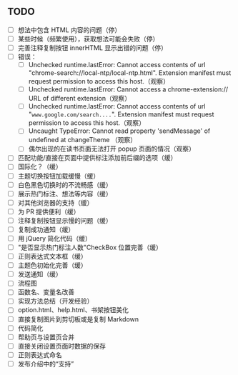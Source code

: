 ## TODO

- [ ] 想法中包含 HTML 内容的问题（停）
- [ ] 某些时候（频繁使用），获取想法可能会失败（停）
- [ ] 完善注释复制按钮 innerHTML 显示出错的问题（停）
- [ ] 错误：
  - [ ] Unchecked runtime.lastError: Cannot access contents of url "chrome-search://local-ntp/local-ntp.html". Extension manifest must request permission to access this host.（观察）
  - [ ] Unchecked runtime.lastError: Cannot access a chrome-extension:// URL of different extension（观察）
  - [ ] Unchecked runtime.lastError: Cannot access contents of url "`www.google.com/search....`". Extension manifest must request permission to access this host.（观察）
  - [ ] Uncaught TypeError: Cannot read property 'sendMessage' of undefined at changeTheme （观察）
  - [ ] 偶尔出现的在读书页面无法打开 popup 页面的情况（观察）
- [ ] 匹配功能/直接在页面中提供标注添加前后缀的选项（缓）
- [ ] 国际化？（缓）
- [ ] 主题切换按钮加载缓慢（缓）
- [ ] 白色黑色切换时的不流畅感（缓）
- [ ] 展示热门标注、想法等内容（缓）
- [ ] 对其他浏览器的支持（缓）
- [ ] 为 PR 提供便利（缓）
- [ ] 注释复制按钮显示慢的问题（缓）
- [ ] 复制成功通知（缓）
- [ ] 用 jQuery 简化代码（缓）
- [ ] "是否显示热门标注人数"CheckBox 位置完善（缓）
- [ ] 正则表达式文本框（缓）
- [ ] 主题色初始化完善（缓）
- [ ] 发送通知（缓）
- [ ] 流程图
- [ ] 函数名、变量名改善
- [ ] 实现方法总结（开发经验）
- [ ] option.html、help.html、书架按钮美化
- [ ] 直接复制图片到剪切板或是复制 Markdown
- [ ] 代码简化
- [ ] 帮助页与设置页合并
- [ ] 直接关闭设置页面时数据的保存
- [ ] 正则表达式命名
- [ ] 发布介绍中的“支持”